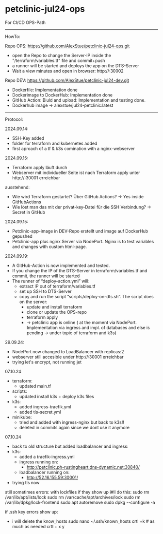 # petclinic-jul24-ops
For CI/CD OPS-Path

-----------------
HowTo: 

Repo OPS: https://github.com/AlexStue/petclinic-jul24-ops.git
- open the Repo to change the Server-IP inside the "/terraform/variables.tf" file and commit+push
- a runner will be started and deploys the app on the DTS-Server
- Wait a view minutes and open in browser: http://<DTS-IP>:30002

Repo DEV: https://github.com/AlexStue/petclinic-jul24-dev.git
+ Dockerfile: Implementation done
+ Dockerimage to DockerHub: Implementation done
+ GitHub Action: Biuld and upload: Implementation and testing done.
+ Dockerhub image -> alexstue/jul24-petclinic:latest

-----------------
Protocol:

2024.09.14: 
- SSH-Key added
- folder for terraform and kubernetes added
- first aproach of a tf & k3s comination with a nginx-webserver

2024.09.15: 
- Terraform apply läuft durch
- Webserver mit individueller Seite ist nach Terraform apply unter http://<DTS-IP>:30001 erreichbar

ausstehend: 
- Wie wird Terraform gestartet? Über GitHub Actions? -> Yes inside GitHubActions
- Wie löst man das mit der privat-key-Datei für die SSH Verbindung? -> Secret in GitHub

2024.09.15: 
- Petclinic-app-image in DEV-Repo erstellt und image auf DockerHub gepushed
- Petclinic-app plus nginx Server via NodePort. Nginx is to test variables and changes with custom html-page.

2024.09.19:
- A GitHub-Action is now implemented and tested.
- If you change the IP of the DTS-Server in terraform/variables.tf and commit, the runner will be started
- The runner of “deploy-action.yml” will:
    - extract IP out of terraform/variables.tf
    - set up SSH to DTS-Server
    - copy and run the script “scripts/deploy-on-dts.sh”. The script does on the server:
        - update and install terraform
        - clone or update the OPS-repo
        - terraform apply
        - -> petclinic app is online ( at the moment via NodePort. Implementation via ingress and impl. of databases and else is pending -> under topic of terraform and k3s)

29.09.24:
- NodePort now changed to LoadBalancer with replicas:2
- webserver still accesible under http://<DTS-IP>:30001 erreichbar
- trying let's encrypt, not running jet

07.10.24
- terraform:
  - updated main.tf
- scripts:
  - updated install k3s + deploy k3s files
- k3s:
  - added ingress-traefik.yml
  - added tls-secret.yml
- minikube:
  - tried and added with ingress-nginx but back to k3s!!
  - deleted in commits again since we dont use it anymore

07.10.24
- back to old structure but added loadbalancer and ingress:
- k3s:
  - added a traefik-ingress.yml
  - ingress running on: 
    - http://petclinic.ph-rustingheart.dns-dynamic.net:30840/
  - loadbalancer running on: 
    - http://52.16.155.59:30001/
- trying tls now 

still sometimes errors: with lockfiles if they show up i#ll do this:
sudo rm /var/lib/apt/lists/lock
sudo rm /var/cache/apt/archives/lock
sudo rm /var/lib/dpkg/lock-frontend
sudo apt autoremove
sudo dpkg --configure -a

if .ssh key errors show up:
- i will delete the know_hosts 
sudo nano ~/.ssh/known_hosts
crtl +k # as much as needed 
crtl + x
y



